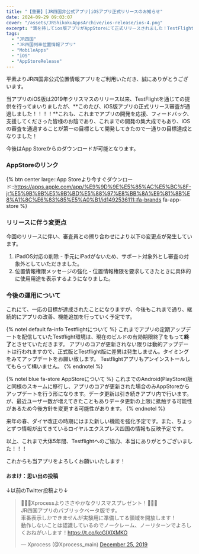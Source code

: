 ```yaml
---
title: "【重要】[JR四国非公式アプリ]iOSアプリ正式リリースのお知らせ"
date: 2024-09-29 09:03:07
cover: "/assets/JRShikokuAppsArchive/ios-release/ios-4.png"
excerpt: "満を持してios版アプリがAppStoreにて正式リリースされました！TestFlight版は終了します。切り替えをお願いします。"
tags:
  - "JR四国"
  - "JR四国列車位置情報アプリ"
  - "MobileApps"
  - "iOS"
  - "AppStoreRelease"
---
```


平素よりJR四国非公式位置情報アプリをご利用いただき、誠にありがとうございます。

当アプリのiOS版は2019年クリスマスのリリース以来、TestFlightを通じての提供を行ってまいりましたが、**このたび、iOS版アプリの正式リリース審査が通過しました！！！！**これも、これまでアプリの開発を応援、フィードバック、支援してくださった皆様のお陰であり、これまでの開発の集大成でもあり、iOSの審査を通過することが第一の目標として開発してきたので一通りの目標達成となりました！

今後はApp Storeからのダウンロードが可能となります。

### **AppStoreのリンク**

{% btn center large::App Storeより今すぐダウンロード::https://apps.apple.com/app/%E9%9D%9E%E5%85%AC%E5%BC%8F-jr%E5%9B%9B%E5%9B%BD%E5%88%97%E8%BB%8A%E9%81%8B%E8%A1%8C%E6%83%85%E5%A0%B1/id1492536111::fa-brands fa-app-store %}


### **リリースに伴う変更点**

今回のリリースに伴い、審査員との擦り合わせにより以下の変更点が発生しています。
1. iPadOS対応の削除 - 手元にiPadがないため、サポート対象外とし審査の対象外としていただきました。
2. 位置情報権限メッセージの強化 - 位置情報権限を要求してきたときに具体的に使用用途を表示するようになりました。
   
### **今後の運用について**

これにて、一応の目標が達成されたことになりますが、今後もこれまで通り、継続的にアプリの改善、機能追加を行っていく予定です。

{% notel default fa-info Testflightについて %}
これまでアプリの定期アップデートを配信していたTestflight環境は、現在のビルドの有効期限終了をもって**終了**とさせていただきます。
アプリのコアが更新されない限りは動的アップデートは行われますので、正式版とTestflight版に差異は発生しません。タイミングをみてアップデートをお願い致します。
Testflightアプリもアンインストールしてもらって構いません。
{% endnotel %}
 
{% notel blue fa-store AppStoreについて %}
これまでのAndroid(PlayStore)版と同様のスキームに移行し、アプリのコアが更新された場合のみAppStoreからアップデートを行う形になります。データ更新は引き続きアプリ内で行います。が、最近ユーザー数が増えてきたこともありデータ更新の上限に抵触する可能性があるため今後方針を変更する可能性があります。
{% endnotel %}

来年の春、ダイヤ改正の時期にはまた新しい機能を強化予定です。また、ちょっとずつ情報が出てきているロイヤルエクスプレス四国の情報も反映予定です。

以上、これまで大体5年間、Testflightへのご協力、本当にありがとうございました！！！

これからも当アプリをよろしくお願いいたします！

#### おまけ：思い出の投稿
↓以前のTwitter投稿より↓
<blockquote class="twitter-tweet"><p lang="ja" dir="ltr">🎉🎉🎉Xprocessよりささやかなクリスマスプレゼント！🎉🎉🎉<br>JR四国アプリのパブリックベータ版です。<br>車番表示しかできませんが実験用に準備してる領域を開放します！<br>動作しないことは認識しているのでノークレーム、ノーリターンでよろしくおねがいします！<a href="https://t.co/kcGIXlXMKO">https://t.co/kcGIXlXMKO</a></p>&mdash; Xprocess (@Xprocess_main) <a href="https://twitter.com/Xprocess_main/status/1209842379919806464?ref_src=twsrc%5Etfw">December 25, 2019</a></blockquote> <script async src="https://platform.twitter.com/widgets.js" charset="utf-8"></script> 